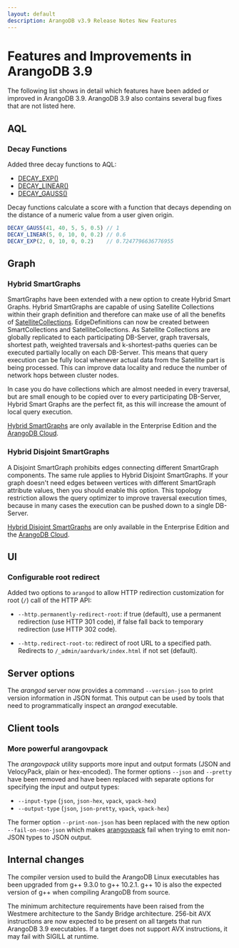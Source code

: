 ```yaml
---
layout: default
description: ArangoDB v3.9 Release Notes New Features
---
```

Features and Improvements in ArangoDB 3.9
=========================================

The following list shows in detail which features have been added or improved in
ArangoDB 3.9. ArangoDB 3.9 also contains several bug fixes that are not listed
here.

AQL
---

### Decay Functions

Added three decay functions to AQL:

- [DECAY_EXP()](aql/functions-numeric.html#decay_exp)
- [DECAY_LINEAR()](aql/functions-numeric.html#decay_linear)
- [DECAY_GAUSS()](aql/functions-numeric.html#decay_gauss)

Decay functions calculate a score with a function that decays depending on the
distance of a numeric value from a user given origin.

```js
DECAY_GAUSS(41, 40, 5, 5, 0.5) // 1
DECAY_LINEAR(5, 0, 10, 0, 0.2) // 0.6
DECAY_EXP(2, 0, 10, 0, 0.2)    // 0.7247796636776955
```

Graph
--

### Hybrid SmartGraphs

SmartGraphs have been extended with a new option to create Hybrid Smart Graphs.
Hybrid SmartGraphs are capable of using Satellite Collections within their graph
definition and therefore can make use of all the benefits of [SatelliteCollections](satellites.html).
EdgeDefinitions can now be created between SmartCollections and SatelliteCollections.
As Satellite Collections are globally replicated to each participating DB-Server,
graph traversals, shortest path, weighted traversals and k-shortest-paths queries
can be executed partially locally on each DB-Server. This means that query execution
can be fully local whenever actual data from the Satellite part is being processed.
This can improve data locality and reduce the number of network hops between cluster
nodes.

In case you do have collections which are almost needed in every traversal, but are
small enough to be copied over to every participating DB-Server, Hybrid Smart Graphs
are the perfect fit, as this will increase the amount of local query execution.

[Hybrid SmartGraphs](graphs-smart-graphs.html#benefits-of-hybrid-smartgraphs)
are only available in the Enterprise Edition and the
[ArangoDB Cloud](https://cloud.arangodb.com/home?utm_source=docs&utm_medium=cluster_pages&utm_campaign=docs_traffic).

### Hybrid Disjoint SmartGraphs

A Disjoint SmartGraph prohibits edges connecting different SmartGraph components.
The same rule applies to Hybrid Disjoint SmartGraphs. If your graph doesn't need
edges between vertices with different SmartGraph attribute values, then you should
enable this option. This topology restriction allows the query optimizer to improve
traversal execution times, because in many cases the execution can be pushed down
to a single DB-Server.

[Hybrid Disjoint SmartGraphs](graphs-smart-graphs.html#benefits-of-hybrid-disjoint-smartgraphs)
are only available in the Enterprise Edition and the
[ArangoDB Cloud](https://cloud.arangodb.com/home?utm_source=docs&utm_medium=cluster_pages&utm_campaign=docs_traffic).

UI
--

### Configurable root redirect

Added two options to `arangod` to allow HTTP redirection customization for
root (`/`) call of the HTTP API:

- `--http.permanently-redirect-root`: if true (default), use a permanent
  redirection (use HTTP 301 code), if false fall back to temporary redirection
  (use HTTP 302 code).

- `--http.redirect-root-to`: redirect of root URL to a specified path.
  Redirects to `/_admin/aardvark/index.html` if not set (default).

Server options
--------------

The _arangod_ server now provides a command `--version-json` to print version
information in JSON format. This output can be used by tools that need to 
programmatically inspect an _arangod_ executable.

Client tools
------------

### More powerful arangovpack

The _arangovpack_ utility supports more input and output formats (JSON and
VelocyPack, plain or hex-encoded). The former options `--json` and `--pretty`
have been removed and have been replaced with separate options for specifying
the input and output types:

- `--input-type` (`json`, `json-hex`, `vpack`, `vpack-hex`)
- `--output-type` (`json`, `json-pretty`, `vpack`, `vpack-hex`)

The former option `--print-non-json` has been replaced with the new option
`--fail-on-non-json` which makes [arangovpack](programs-arangovpack.html)
fail when trying to emit non-JSON types to JSON output.

Internal changes
----------------

The compiler version used to build the ArangoDB Linux executables has been
upgraded from g++ 9.3.0 to g++ 10.2.1.
g++ 10 is also the expected version of g++ when compiling ArangoDB from
source.

The minimum architecture requirements have been raised from the Westmere
architecture to the Sandy Bridge architecture. 256-bit AVX instructions are
now expected to be present on all targets that run ArangoDB 3.9 executables.
If a target does not support AVX instructions, it may fail with SIGILL at
runtime.
